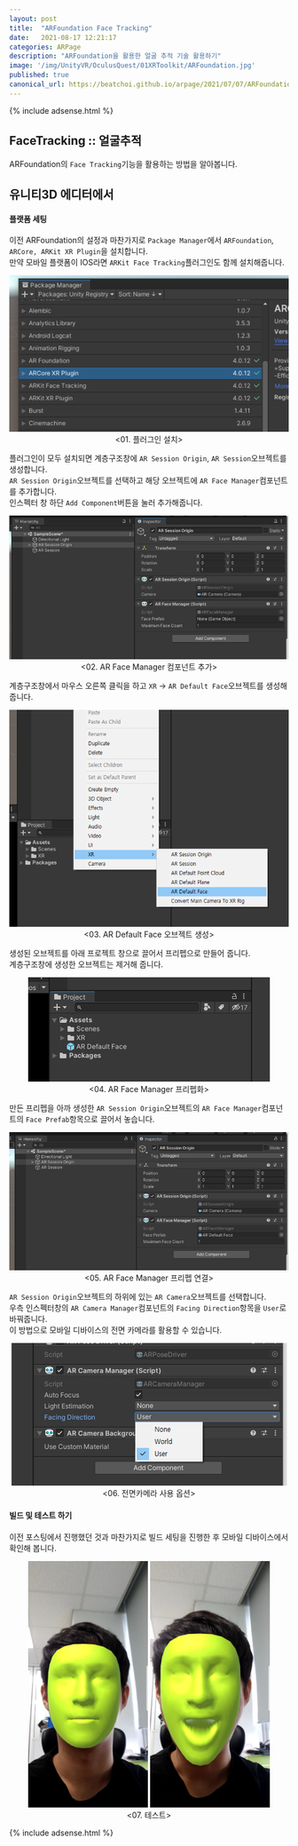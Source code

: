 ```yaml
---
layout: post
title:  "ARFoundation Face Tracking"
date:   2021-08-17 12:21:17
categories: ARPage
description: "ARFoundation을 활용한 얼굴 추적 기술 활용하기"
image: '/img/UnityVR/OculusQuest/01XRToolkit/ARFoundation.jpg'
published: true
canonical_url: https://beatchoi.github.io/arpage/2021/07/07/ARFoundationQRCodeReader2/
---
```


  {% include adsense.html %}
  
## FaceTracking :: 얼굴추적
ARFoundation의 `Face Tracking`기능을 활용하는 방법을 알아봅니다.  
  
  
## 유니티3D 에디터에서  
#### 플랫폼 세팅  
  
이전 ARFoundation의 설정과 마찬가지로 `Package Manager`에서 `ARFoundation`, `ARCore, ARKit XR Plugin`을 설치합니다.  
만약 모바일 플랫폼이 IOS라면 `ARKit Face Tracking`플러그인도 함께 설치해줍니다.  
  
<p align="center"><img src="/img/UnityAR/ARFoundation/FaceTracking/1.PNG"><br/>
<01. 플러그인 설치></p> 
  
  
플러그인이 모두 설치되면 계층구조창에 `AR Session Origin`, `AR Session`오브젝트를 생성합니다.  
`AR Session Origin`오브젝트를 선택하고 해당 오브젝트에 `AR Face Manager`컴포넌트를 추가합니다.  
인스펙터 창 하단 `Add Component`버튼을 눌러 추가해줍니다.  
  
<p align="center"><img src="/img/UnityAR/ARFoundation/FaceTracking/2.PNG"><br/>
<02. AR Face Manager 컴포넌트 추가></p> 
  
  
계층구조창에서 마우스 오른쪽 클릭을 하고 `XR` -> `AR Default Face`오브젝트를 생성해 줍니다.  
  
<p align="center"><img src="/img/UnityAR/ARFoundation/FaceTracking/3.PNG"><br/>
<03. AR Default Face 오브젝트 생성></p> 
  
  
생성된 오브젝트를 아래 프로젝트 창으로 끌어서 프리펩으로 만들어 줍니다.  
계층구조창에 생성한 오브젝트는 제거해 줍니다.  
  
<p align="center"><img src="/img/UnityAR/ARFoundation/FaceTracking/4.PNG"><br/>
<04. AR Face Manager 프리펩화></p> 
  
  
만든 프리펩을 아까 생성한 `AR Session Origin`오브젝트의 `AR Face Manager`컴포넌트의 `Face Prefab`항목으로 끌어서 놓습니다.  
  
<p align="center"><img src="/img/UnityAR/ARFoundation/FaceTracking/5.PNG"><br/>
<05. AR Face Manager 프리펩 연결></p>   
  
  
`AR Session Origin`오브젝트의 하위에 있는 `AR Camera`오브젝트를 선택합니다.  
우측 인스펙터창의 `AR Camera Manager`컴포넌트의 `Facing Direction`항목을 `User`로 바꿔줍니다.  
이 방법으로 모바일 디바이스의 전면 카메라를 활용할 수 있습니다.  
  
<p align="center"><img src="/img/UnityAR/ARFoundation/FaceTracking/6.PNG"><br/>
<06. 전면카메라 사용 옵션></p> 
  
  
#### 빌드 및 테스트 하기
  
이전 포스팅에서 진행했던 것과 마찬가지로 빌드 세팅을 진행한 후 모바일 디바이스에서 확인해 봅니다.  

<p align="center"><img src="/img/UnityAR/ARFoundation/FaceTracking/7.jpg" height="444px" width="216px"> <img src="/img/UnityAR/ARFoundation/FaceTracking/8.jpg" height="444px" width="216px"><br/>
<07. 테스트></p> 
  

  
  {% include adsense.html %}
  
  
